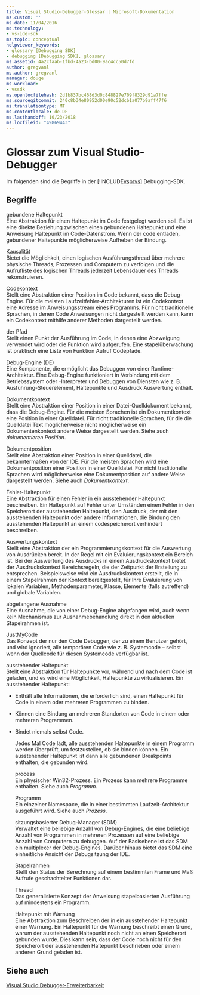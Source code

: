 ```yaml
---
title: Visual Studio-Debugger-Glossar | Microsoft-Dokumentation
ms.custom: ''
ms.date: 11/04/2016
ms.technology:
- vs-ide-sdk
ms.topic: conceptual
helpviewer_keywords:
- glossary [Debugging SDK]
- debugging [Debugging SDK], glossary
ms.assetid: 4a2cfaab-1fbd-4a23-bd00-9ac4cc50d7fd
author: gregvanl
ms.author: gregvanl
manager: douge
ms.workload:
- vssdk
ms.openlocfilehash: 2d1b837bc468d3d0c848827e709f8329d91a7ffe
ms.sourcegitcommit: 240c8b34e80952d00e90c52dcb1a077b9aff47f6
ms.translationtype: MT
ms.contentlocale: de-DE
ms.lasthandoff: 10/23/2018
ms.locfileid: "49869443"
---
```

# <a name="visual-studio-debugger-glossary"></a>Glossar zum Visual Studio-Debugger
Im folgenden sind die Begriffe in der [!INCLUDE[vsprvs](../../../code-quality/includes/vsprvs_md.md)] Debugging-SDK.  
  
## <a name="terms"></a>Begriffe  
 gebundene Haltepunkt  
 Eine Abstraktion für einen Haltepunkt im Code festgelegt werden soll. Es ist eine direkte Beziehung zwischen einen gebundenen Haltepunkt und eine Anweisung Haltepunkt im Code-Datenstrom. Wenn der code entladen, gebundener Haltepunkte möglicherweise Aufheben der Bindung.  
  
 Kausalität  
 Bietet die Möglichkeit, einen logischen Ausführungsthread über mehrere physische Threads, Prozessen und Computern zu verfolgen und die Aufrufliste des logischen Threads jederzeit Lebensdauer des Threads rekonstruieren.  
  
 Codekontext  
 Stellt eine Abstraktion einer Position im Code bekannt, dass die Debug-Engine. Für die meisten Laufzeitfehler-Architekturen ist ein Codekontext eine Adresse im Anweisungsstream eines Programms. Für nicht traditionelle Sprachen, in denen Code Anweisungen nicht dargestellt werden kann, kann ein Codekontext mithilfe anderer Methoden dargestellt werden.  
  
 der Pfad  
 Stellt einen Punkt der Ausführung im Code, in denen eine Abzweigung verwendet wird oder die Funktion wird aufgerufen. Eine stapelüberwachung ist praktisch eine Liste von Funktion Aufruf Codepfade.  
  
 Debug-Engine (DE)  
 Eine Komponente, die ermöglicht das Debuggen von einer Runtime-Architektur. Eine Debug-Engine funktioniert in Verbindung mit dem Betriebssystem oder -Interpreter und Debuggen von Diensten wie z. B. Ausführung-Steuerelement, Haltepunkte und Ausdruck Auswertung enthält.  
  
 Dokumentkontext  
 Stellt eine Abstraktion einer Position in einer Datei-Quelldokument bekannt, dass die Debug-Engine. Für die meisten Sprachen ist ein Dokumentkontext eine Position in einer Quelldatei. Für nicht traditionelle Sprachen, für die die Quelldatei Text möglicherweise nicht möglicherweise ein Dokumentenkontext andere Weise dargestellt werden. Siehe auch *dokumentieren Position*.  
  
 Dokumentposition  
 Stellt eine Abstraktion einer Position in einer Quelldatei, die bekanntermaßen von der IDE. Für die meisten Sprachen wird eine Dokumentposition einer Position in einer Quelldatei. Für nicht traditionelle Sprachen wird möglicherweise eine Dokumentposition auf andere Weise dargestellt werden. Siehe auch *Dokumentkontext*.  
  
 Fehler-Haltepunkt  
 Eine Abstraktion für einen Fehler in ein ausstehender Haltepunkt beschreiben. Ein Haltepunkt auf Fehler unter Umständen einen Fehler in den Speicherort der ausstehenden Haltepunkt, den Ausdruck, der mit den ausstehenden Haltepunkt oder andere Informationen, die Bindung den ausstehenden Haltepunkt an einem codespeicherort verhindert beschreiben.  
  
 Auswertungskontext  
 Stellt eine Abstraktion der ein Programmierungskontext für die Auswertung von Ausdrücken bereit. In der Regel mit ein Evaluierungskontext ein Bereich ist. Bei der Auswertung des Ausdrucks in einem Ausdruckskontext bietet der Ausdruckskontext Bereichsregeln, die der Zeitpunkt der Erstellung zu entsprechen. Beispielsweise wird ein Ausdruckskontext erstellt, die in einem Stapelrahmen der Kontext bereitgestellt, für Ihre Evaluierung von lokalen Variablen, Methodenparameter, Klasse, Elemente (falls zutreffend) und globale Variablen.  
  
 abgefangene Ausnahme  
 Eine Ausnahme, die von einer Debug-Engine abgefangen wird, auch wenn kein Mechanismus zur Ausnahmebehandlung direkt in den aktuellen Stapelrahmen ist.  
  
 JustMyCode  
 Das Konzept der nur den Code Debuggen, der zu einem Benutzer gehört, und wird ignoriert, alle temporären Code wie z. B. Systemcode – selbst wenn der Quellcode für diesen Systemcode verfügbar ist.  
  
 ausstehender Haltepunkt  
 Stellt eine Abstraktion für Haltepunkte vor, während und nach dem Code ist geladen, und es wird eine Möglichkeit, Haltepunkte zu virtualisieren. Ein ausstehender Haltepunkt:  
  
- Enthält alle Informationen, die erforderlich sind, einen Haltepunkt für Code in einem oder mehreren Programmen zu binden.  
  
- Können eine Bindung an mehreren Standorten von Code in einem oder mehreren Programmen.  
  
- Bindet niemals selbst Code.  
  
  Jedes Mal Code lädt, alle ausstehenden Haltepunkte in einem Programm werden überprüft, um festzustellen, ob sie binden können. Ein ausstehender Haltepunkt ist dann alle gebundenen Breakpoints enthalten, die gebunden wird.  
  
  process  
  Ein physischer Win32-Prozess. Ein Prozess kann mehrere Programme enthalten. Siehe auch *Programm*.  
  
  Programm  
  Ein einzelner Namespace, die in einer bestimmten Laufzeit-Architektur ausgeführt wird. Siehe auch *Prozess*.  
  
  sitzungsbasierter Debug-Manager (SDM)  
  Verwaltet eine beliebige Anzahl von Debug-Engines, die eine beliebige Anzahl von Programmen in mehreren Prozessen auf eine beliebige Anzahl von Computern zu debuggen. Auf der Basisebene ist das SDM ein multiplexer der Debug-Engines. Darüber hinaus bietet das SDM eine einheitliche Ansicht der Debugsitzung der IDE.  
  
  Stapelrahmen  
  Stellt den Status der Berechnung auf einem bestimmten Frame und Maß Aufrufe geschachtelter Funktionen dar.  
  
  Thread  
  Das generalisierte Konzept der Anweisung stapelbasierten Ausführung auf mindestens ein Programm.  
  
  Haltepunkt mit Warnung  
  Eine Abstraktion zum Beschreiben der in ein ausstehender Haltepunkt einer Warnung. Ein Haltepunkt für die Warnung beschreibt einen Grund, warum der ausstehenden Haltepunkt noch nicht an einen Speicherort gebunden wurde. Dies kann sein, dass der Code noch nicht für den Speicherort der ausstehenden Haltepunkt beschrieben oder einem anderen Grund geladen ist.  
  
## <a name="see-also"></a>Siehe auch  
 [Visual Studio Debugger-Erweiterbarkeit](../../../extensibility/debugger/visual-studio-debugger-extensibility.md)